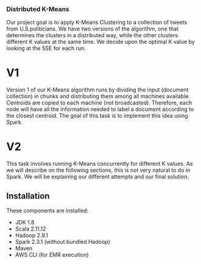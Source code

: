 ### Distributed K-Means

Our project goal is to apply K-Means Clustering to a collection of tweets from U.S.politicians.  We have two versions of the algorithm, one that determines the clusters in a distributed way, while the other clusters different K values at the same time.  We decide upon the optimal K value by looking at the SSE for each run.  
# V1 

Version 1 of our K-Means algorithm runs by dividing the input (document collection) in chunks and distributing them among all machines available. Centroids are copied to each machine (not broadcasted). Therefore, each node will have all the information needed to label a document according to the closest centroid. The goal of this task is to implement this idea using Spark.

# V2

This task involves running K-Means concurrently for different K values. As we will describe on the following sections, this is not very natural to do in Spark. We will be explaining our different attempts and our final solution.

Installation
------------
These components are installed:
- JDK 1.8
- Scala 2.11.12
- Hadoop 2.9.1
- Spark 2.3.1 (without bundled Hadoop)
- Maven
- AWS CLI (for EMR execution)
